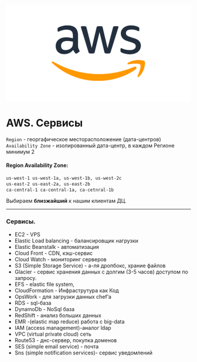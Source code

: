 ![AWS](../../img/aws.png)
# AWS. Сервисы


```Region``` - георгафическое месторасположение (дата-центров)
```Availability Zone``` - изолированный дата-центр, в каждом Регионе минимум 2

#### Region Availability Zone:
```
us-west-1 us-west-1a, us-west-1b, us-west-2c
us-east-2 us-east-2a, us-east-2b
ca-central-1 ca-central-1a, ca-cetnral-1b
```

Выбираем **близжайший** к нашим клиентам ДЦ.


*********************************************************************************
### Сервисы.

 * EC2 - VPS
 * Elastic Load balancing - балансировщик нагрузки
 * Elastic Beanstalk - автоматизация
 * Cloud Front - CDN, кэш-сервис
 * Cloud Watch - мониторинг серверов
 * S3 (Simple Storage Service) - а-ля дропбокс, храние файлов
 * Glacier - сервис хранения данных с долгим (3-5 часов) доступом по запросу.
 * EFS - elastic file system,
 * CloudFormation - Инфраструтура как Код
 * OpsWork - для загрузки данных chef’а
 * RDS - sql-база
 * DynamoDb - NoSql база
 * RedShift - анализ больших данных
 * EMR -(elastic map reduce) работа с big-data
 * IAM (access management)-аналог ldap
 * VPC (virtual private cloud) сеть
 * Route53 - днс-сервер, покупка доменов
 * SES (simple email service) - почта
 * Sns (simple notification services)- сервис уведомлений




